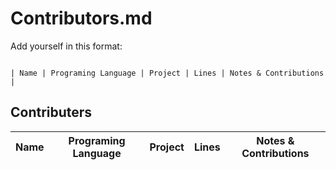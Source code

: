 # Contributors.md

Add yourself in this format:
```

| Name | Programing Language | Project | Lines | Notes & Contributions |

```

## Contributers

| Name | Programing Language | Project | Lines | Notes & Contributions |
| ---- | ------------------- | ------- | ----- | --------------------- |
